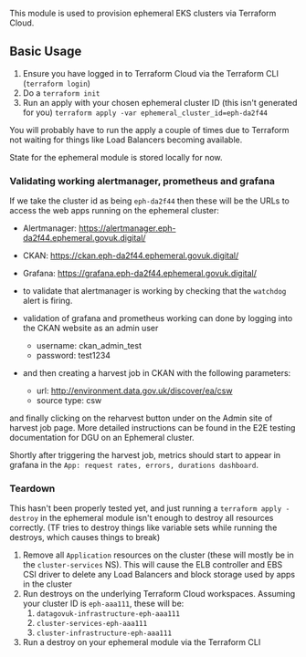 This module is used to provision ephemeral EKS clusters via Terraform Cloud.

## Basic Usage

1. Ensure you have logged in to Terraform Cloud via the Terraform CLI (`terraform login`)
2. Do a `terraform init`
3. Run an apply with your chosen ephemeral cluster ID (this isn't generated for you)
   `terraform apply -var ephemeral_cluster_id=eph-da2f44`

You will probably have to run the apply a couple of times due to Terraform not waiting for
things like Load Balancers becoming available.

State for the ephemeral module is stored locally for now.

### Validating working alertmanager, prometheus and grafana

If we take the cluster id as being `eph-da2f44` then these will be the URLs to access the web apps running on the ephemeral cluster:

- Alertmanager: https://alertmanager.eph-da2f44.ephemeral.govuk.digital/
- CKAN:  https://ckan.eph-da2f44.ephemeral.govuk.digital/
- Grafana: https://grafana.eph-da2f44.ephemeral.govuk.digital/

- to validate that alertmanager is working by checking that the `watchdog` alert is firing.
- validation of grafana and prometheus working can done by logging into the CKAN website as an admin user 

  - username: ckan_admin_test
  - password: test1234

- and then creating a harvest job in CKAN with the following parameters:

  - url: http://environment.data.gov.uk/discover/ea/csw
  - source type: csw

and finally clicking on the reharvest button under on the Admin site of harvest job page. More detailed instructions can be found in the E2E testing documentation for DGU on an Ephemeral cluster.

Shortly after triggering the harvest job, metrics should start to appear in grafana in the `App: request rates, errors, durations dashboard`.

### Teardown

This hasn't been properly tested yet, and just running a `terraform apply -destroy` in the ephemeral module
isn't enough to destroy all resources correctly. (TF tries to destroy things like variable sets while running the destroys, which causes things to break)

1. Remove all `Application` resources on the cluster (these will mostly be in the `cluster-services` NS). This will cause the ELB controller and EBS CSI driver to delete any Load Balancers and block storage used by apps in the cluster
2. Run destroys on the underlying Terraform Cloud workspaces. Assuming your cluster ID is `eph-aaa111`, these will be:
   1. `datagovuk-infrastructure-eph-aaa111`
   2. `cluster-services-eph-aaa111`
   3. `cluster-infrastructure-eph-aaa111`
3. Run a destroy on your ephemeral module via the Terraform CLI

